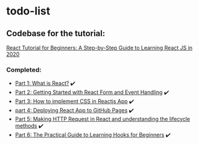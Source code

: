 # todo-list

## Codebase for the tutorial:

[React Tutorial for Beginners: A Step-by-Step Guide to Learning React JS in 2020](https://ibaslogic.com/blog/react-tutorial-for-beginners/)

### Completed:

- [Part 1: What is React?](https://ibaslogic.com/blog/react-tutorial-for-beginners/) ✔️
- [Part 2: Getting Started with React Form and Event Handling](https://ibaslogic.com/blog/react-form-handling/) ✔️
- [Part 3: How to implement CSS in Reactjs App](https://ibaslogic.com/blog/css-in-reactjs-app/) ✔️
- [part 4: Deploying React App to GitHub Pages](https://ibaslogic.com/blog/deploying-react-app-to-github-pages/) ✔️
- [Part 5: Making HTTP Request in React and understanding the lifecycle methods](https://ibaslogic.com/blog/react-http-request-and-lifecycle-methods/) ✔️
- [Part 6: The Practical Guide to Learning Hooks for Beginners](https://ibaslogic.com/blog/react-hooks-tutorial/) ✔️
